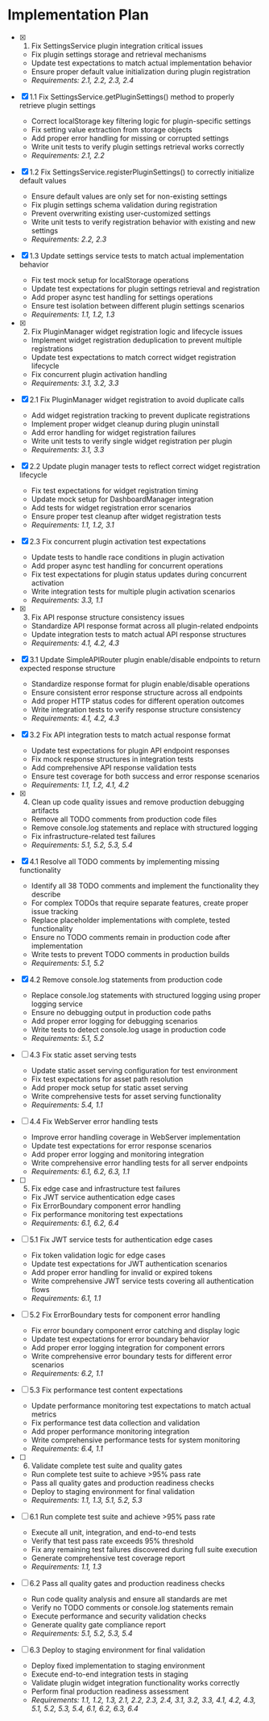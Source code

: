 # Implementation Plan

- [x] 1. Fix SettingsService plugin integration critical issues
  - Fix plugin settings storage and retrieval mechanisms
  - Update test expectations to match actual implementation behavior
  - Ensure proper default value initialization during plugin registration
  - _Requirements: 2.1, 2.2, 2.3, 2.4_

- [x] 1.1 Fix SettingsService.getPluginSettings() method to properly retrieve plugin settings
  - Correct localStorage key filtering logic for plugin-specific settings
  - Fix setting value extraction from storage objects
  - Add proper error handling for missing or corrupted settings
  - Write unit tests to verify plugin settings retrieval works correctly
  - _Requirements: 2.1, 2.2_

- [x] 1.2 Fix SettingsService.registerPluginSettings() to correctly initialize default values
  - Ensure default values are only set for non-existing settings
  - Fix plugin settings schema validation during registration
  - Prevent overwriting existing user-customized settings
  - Write unit tests to verify registration behavior with existing and new settings
  - _Requirements: 2.2, 2.3_

- [x] 1.3 Update settings service tests to match actual implementation behavior
  - Fix test mock setup for localStorage operations
  - Update test expectations for plugin settings retrieval and registration
  - Add proper async test handling for settings operations
  - Ensure test isolation between different plugin settings scenarios
  - _Requirements: 1.1, 1.2, 1.3_

- [x] 2. Fix PluginManager widget registration logic and lifecycle issues
  - Implement widget registration deduplication to prevent multiple registrations
  - Update test expectations to match correct widget registration lifecycle
  - Fix concurrent plugin activation handling
  - _Requirements: 3.1, 3.2, 3.3_

- [x] 2.1 Fix PluginManager widget registration to avoid duplicate calls
  - Add widget registration tracking to prevent duplicate registrations
  - Implement proper widget cleanup during plugin uninstall
  - Add error handling for widget registration failures
  - Write unit tests to verify single widget registration per plugin
  - _Requirements: 3.1, 3.3_

- [x] 2.2 Update plugin manager tests to reflect correct widget registration lifecycle
  - Fix test expectations for widget registration timing
  - Update mock setup for DashboardManager integration
  - Add tests for widget registration error scenarios
  - Ensure proper test cleanup after widget registration tests
  - _Requirements: 1.1, 1.2, 3.1_

- [x] 2.3 Fix concurrent plugin activation test expectations
  - Update tests to handle race conditions in plugin activation
  - Add proper async test handling for concurrent operations
  - Fix test expectations for plugin status updates during concurrent activation
  - Write integration tests for multiple plugin activation scenarios
  - _Requirements: 3.3, 1.1_

- [x] 3. Fix API response structure consistency issues
  - Standardize API response format across all plugin-related endpoints
  - Update integration tests to match actual API response structures
  - _Requirements: 4.1, 4.2, 4.3_

- [x] 3.1 Update SimpleAPIRouter plugin enable/disable endpoints to return expected response structure
  - Standardize response format for plugin enable/disable operations
  - Ensure consistent error response structure across all endpoints
  - Add proper HTTP status codes for different operation outcomes
  - Write integration tests to verify response structure consistency
  - _Requirements: 4.1, 4.2, 4.3_

- [x] 3.2 Fix API integration tests to match actual response format
  - Update test expectations for plugin API endpoint responses
  - Fix mock response structures in integration tests
  - Add comprehensive API response validation tests
  - Ensure test coverage for both success and error response scenarios
  - _Requirements: 1.1, 1.2, 4.1, 4.2_

- [x] 4. Clean up code quality issues and remove production debugging artifacts
  - Remove all TODO comments from production code files
  - Remove console.log statements and replace with structured logging
  - Fix infrastructure-related test failures
  - _Requirements: 5.1, 5.2, 5.3, 5.4_

- [x] 4.1 Resolve all TODO comments by implementing missing functionality
  - Identify all 38 TODO comments and implement the functionality they describe
  - For complex TODOs that require separate features, create proper issue tracking
  - Replace placeholder implementations with complete, tested functionality
  - Ensure no TODO comments remain in production code after implementation
  - Write tests to prevent TODO comments in production builds
  - _Requirements: 5.1, 5.2_

- [x] 4.2 Remove console.log statements from production code
  - Replace console.log statements with structured logging using proper logging service
  - Ensure no debugging output in production code paths
  - Add proper error logging for debugging scenarios
  - Write tests to detect console.log usage in production code
  - _Requirements: 5.1, 5.2_

- [ ] 4.3 Fix static asset serving tests
  - Update static asset serving configuration for test environment
  - Fix test expectations for asset path resolution
  - Add proper mock setup for static asset serving
  - Write comprehensive tests for asset serving functionality
  - _Requirements: 5.4, 1.1_

- [ ] 4.4 Fix WebServer error handling tests
  - Improve error handling coverage in WebServer implementation
  - Update test expectations for error response scenarios
  - Add proper error logging and monitoring integration
  - Write comprehensive error handling tests for all server endpoints
  - _Requirements: 6.1, 6.2, 6.3, 1.1_

- [ ] 5. Fix edge case and infrastructure test failures
  - Fix JWT service authentication edge cases
  - Fix ErrorBoundary component error handling
  - Fix performance monitoring test expectations
  - _Requirements: 6.1, 6.2, 6.4_

- [ ] 5.1 Fix JWT service tests for authentication edge cases
  - Fix token validation logic for edge cases
  - Update test expectations for JWT authentication scenarios
  - Add proper error handling for invalid or expired tokens
  - Write comprehensive JWT service tests covering all authentication flows
  - _Requirements: 6.1, 1.1_

- [ ] 5.2 Fix ErrorBoundary tests for component error handling
  - Fix error boundary component error catching and display logic
  - Update test expectations for error boundary behavior
  - Add proper error logging integration for component errors
  - Write comprehensive error boundary tests for different error scenarios
  - _Requirements: 6.2, 1.1_

- [ ] 5.3 Fix performance test content expectations
  - Update performance monitoring test expectations to match actual metrics
  - Fix performance test data collection and validation
  - Add proper performance monitoring integration
  - Write comprehensive performance tests for system monitoring
  - _Requirements: 6.4, 1.1_

- [ ] 6. Validate complete test suite and quality gates
  - Run complete test suite to achieve >95% pass rate
  - Pass all quality gates and production readiness checks
  - Deploy to staging environment for final validation
  - _Requirements: 1.1, 1.3, 5.1, 5.2, 5.3_

- [ ] 6.1 Run complete test suite and achieve >95% pass rate
  - Execute all unit, integration, and end-to-end tests
  - Verify that test pass rate exceeds 95% threshold
  - Fix any remaining test failures discovered during full suite execution
  - Generate comprehensive test coverage report
  - _Requirements: 1.1, 1.3_

- [ ] 6.2 Pass all quality gates and production readiness checks
  - Run code quality analysis and ensure all standards are met
  - Verify no TODO comments or console.log statements remain
  - Execute performance and security validation checks
  - Generate quality gate compliance report
  - _Requirements: 5.1, 5.2, 5.3, 5.4_

- [ ] 6.3 Deploy to staging environment for final validation
  - Deploy fixed implementation to staging environment
  - Execute end-to-end integration tests in staging
  - Validate plugin widget integration functionality works correctly
  - Perform final production readiness assessment
  - _Requirements: 1.1, 1.2, 1.3, 2.1, 2.2, 2.3, 2.4, 3.1, 3.2, 3.3, 4.1, 4.2, 4.3, 5.1, 5.2, 5.3, 5.4, 6.1, 6.2, 6.3, 6.4_